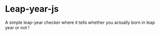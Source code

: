# Leap-year-js
A simple leap-year checker where it tells whether you actually born in leap year or not !
